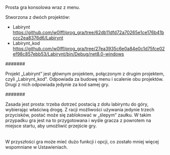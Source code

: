 Prosta gra konsolowa wraz z menu.

Stworzona z dwóch projektów:
- Labirynt     https://github.com/w0Iff/prog_gra/tree/62db11dfd72a70265e1ce176b41bccc2ea8376d6/Labirynt
- Labirynt_kod https://github.com/w0Iff/prog_gra/tree/27ea3935c6e0a84e0c1d75fce02ef98c857ebb53/Labirynt/bin/Debug/net8.0-windows

#######

Projekt „Labirynt” jest głównym projektem, połączonym z drugim projektem, czyli „Labirynt_kod". Odpowiada za budowę menu i scalenie obu projektów.
Drugi z nich odpowiada jedynie za kod samej gry.

#######

Zasada jest prosta: trzeba dotrzeć postacią z dołu labiryntu do góry, wybierając właściwą drogę. Z racji możliwości używania jedynie trzech przycisków,
postać może się zablokować w „ślepym” zaułku. W takim przypadku gra jest na to przygotowana i wyśle gracza z powrotem na miejsce startu, aby umożliwić
przejście gry.

######

W przyszłości gra może mieć dużo funkcji i opcji, co zostało mniej więcej wspomniane w Ustawieniach.
